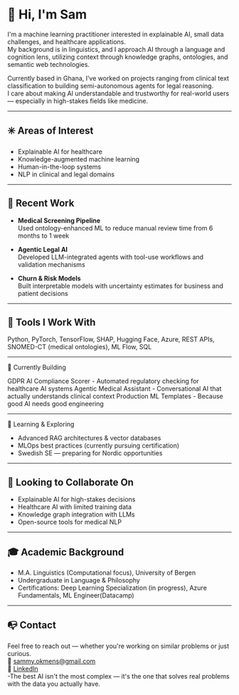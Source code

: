 # 👋 Hi, I'm Sam

I'm a machine learning practitioner interested in explainable AI, small data challenges, and healthcare applications.  
My background is in linguistics, and I approach AI through a language and cognition lens, utilizing context through knowledge graphs, ontologies, and semantic web technologies.  

Currently based in Ghana, I’ve worked on projects ranging from clinical text classification to building semi-autonomous agents for legal reasoning.  
I care about making AI understandable and trustworthy for real-world users — especially in high-stakes fields like medicine.

---

## ✳️ Areas of Interest
- Explainable AI for healthcare
- Knowledge-augmented machine learning
- Human-in-the-loop systems
- NLP in clinical and legal domains

---

## 📘 Recent Work
- **Medical Screening Pipeline**  
  Used ontology-enhanced ML to reduce manual review time from 6 months to 1 week

- **Agentic Legal AI**  
  Developed LLM-integrated agents with tool-use workflows and validation mechanisms

- **Churn & Risk Models**  
  Built interpretable models with uncertainty estimates for business and patient decisions

---

## 🧪 Tools I Work With
Python, PyTorch, TensorFlow, SHAP, Hugging Face, Azure, REST APIs, SNOMED-CT (medical ontologies), ML Flow, SQL

---
🔭 Currently Building

GDPR AI Compliance Scorer - Automated regulatory checking for healthcare AI systems
Agentic Medical Assistant - Conversational AI that actually understands clinical context
Production ML Templates - Because good AI needs good engineering

---
🌱 Learning & Exploring

- Advanced RAG architectures & vector databases  
- MLOps best practices (currently pursuing certification)  
- Swedish SE — preparing for Nordic opportunities
---
## 🤝 Looking to Collaborate On

- Explainable AI for high-stakes decisions  
- Healthcare AI with limited training data  
- Knowledge graph integration with LLMs  
- Open-source tools for medical NLP
---

## 🎓 Academic Background
- M.A. Linguistics (Computational focus), University of Bergen  
- Undergraduate in Language & Philosophy  
- Certifications: Deep Learning Specialization (in progress), Azure Fundamentals, ML Engineer(Datacamp)

---

## 📭 Contact
Feel free to reach out — whether you're working on similar problems or just curious.  
📧 sammy.okmens@gmail.com  
🔗 [LinkedIn](https://linkedin.com/in/sammens)  
-The best AI isn't the most complex — it's the one that solves real problems with the data you actually have.
